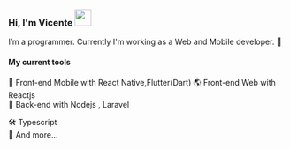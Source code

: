 ### Hi, I'm Vicente <img src="https://media.giphy.com/media/hvRJCLFzcasrR4ia7z/giphy.gif" width="30" >

I’m a programmer. Currently I'm working as a Web and Mobile developer. 🚀

#### My current tools 
📲 Front-end Mobile with React Native,Flutter(Dart)
🌎 Front-end Web with Reactjs  
📡 Back-end with Nodejs , Laravel

🛠️ Typescript  
🧰 And more...  
